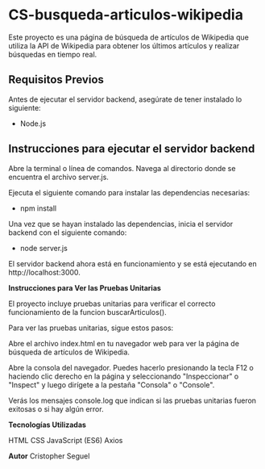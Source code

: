 # CS-busqueda-articulos-wikipedia

Este proyecto es una página de búsqueda de artículos de Wikipedia que utiliza la API de Wikipedia para obtener los últimos artículos y realizar búsquedas en tiempo real.

## Requisitos Previos

Antes de ejecutar el servidor backend, asegúrate de tener instalado lo siguiente:

- Node.js

## Instrucciones para ejecutar el servidor backend
Abre la terminal o línea de comandos.
Navega al directorio donde se encuentra el archivo server.js.

Ejecuta el siguiente comando para instalar las dependencias necesarias:

- npm install

Una vez que se hayan instalado las dependencias, inicia el servidor backend con el siguiente comando:

- node server.js

El servidor backend ahora está en funcionamiento y se está ejecutando en http://localhost:3000.


**Instrucciones para Ver las Pruebas Unitarias**

El proyecto incluye pruebas unitarias para verificar el correcto funcionamiento de la funcion buscarArticulos().

Para ver las pruebas unitarias, sigue estos pasos:

Abre el archivo index.html en tu navegador web para ver la página de búsqueda de artículos de Wikipedia.

Abre la consola del navegador. Puedes hacerlo presionando la tecla F12 o haciendo clic derecho en la página y seleccionando "Inspeccionar" o "Inspect" y luego dirígete a la pestaña "Consola" o "Console".

Verás los mensajes console.log que indican si las pruebas unitarias fueron exitosas o si hay algún error.

**Tecnologías Utilizadas**

HTML
CSS
JavaScript (ES6)
Axios

**Autor**
Cristopher Seguel

